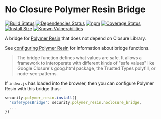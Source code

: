 # No Closure Polymer Resin Bridge

[![Build Status](https://travis-ci.org/mikesamuel/noclosure-resin-bridge.svg?branch=master)](https://travis-ci.org/mikesamuel/noclosure-resin-bridge)
[![Dependencies Status](https://david-dm.org/mikesamuel/noclosure-resin-bridge/status.svg)](https://david-dm.org/mikesamuel/noclosure-resin-bridge)
[![npm](https://img.shields.io/npm/v/noclosure-resin-bridge.svg)](https://www.npmjs.com/package/noclosure-resin-bridge)
[![Coverage Status](https://coveralls.io/repos/github/mikesamuel/noclosure-resin-bridge/badge.svg?branch=master)](https://coveralls.io/github/mikesamuel/noclosure-resin-bridge?branch=master)
[![Install Size](https://packagephobia.now.sh/badge?p=noclosure-resin-bridge)](https://packagephobia.now.sh/result?p=noclosure-resin-bridge)
[![Known Vulnerabilities](https://snyk.io/test/github/mikesamuel/noclosure-resin-bridge/badge.svg?targetFile=package.json)](https://snyk.io/test/github/mikesamuel/noclosure-resin-bridge?targetFile=package.json)

A bridge for [Polymer Resin](https://www.npmjs.com/package/polymer-resin) that does not depend on
Closure Library.

See [configuring Polymer Resin][configuring-resin] for information about bridge functions.

> The bridge function defines what values are safe. It allows a
> framework to interoperate with different kinds of "safe values" like
> Google Closure's goog.html package, the Trusted Types polyfill, or
> node-sec-patterns.

If `index.js` has loaded into the browser, then you can configure
Polymer Resin with this bridge thus:

```js
security.polymer_resin.install({
  'safeTypesBridge': security.polymer_resin.noclosure_bridge,
  ...
})
```

[configuring-resin]: https://github.com/Polymer/polymer-resin/blob/master/getting-started.md#-safetypesbridge-mybridgefn-
